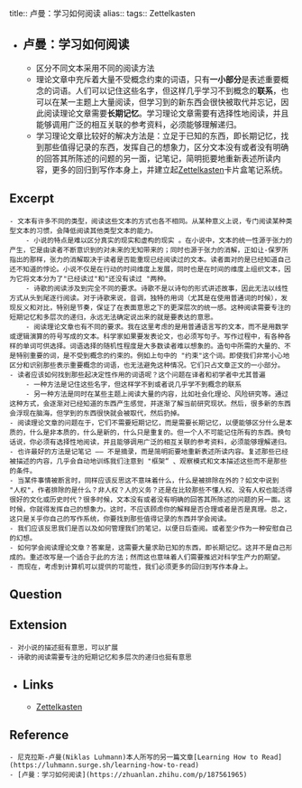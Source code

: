 title:: 卢曼：学习如何阅读
alias:: 
tags:: Zettelkasten

- ## 卢曼：学习如何阅读
	- 区分不同文本采用不同的阅读方法
	- 理论文章中充斥着大量不受概念约束的词语，只有**一小部分**是表述重要概念的词语。人们可以记住这些名字，但这样几乎学习不到概念的**联系**，也可以在某一主题上大量阅读，但学习到的新东西会很快被取代并忘记，因此阅读理论文章需要**长期记忆**。学习理论文章需要有选择性地阅读，并且能够调用广泛的相互关联的参考资料，必须能够理解递归。
	- 学习理论文章比较好的解决方法是：立足于已知的东西，即长期记忆，找到那些值得记录的东西，发挥自己的想象力，区分文本没有或者没有明确的回答其所陈述的问题的另一面，记笔记，简明扼要地重新表述所读内容，更多的回归到写作本身上，并建立起[Zettelkasten](2022050901.md)卡片盒笔记系统。
## Excerpt
	- 文本有许多不同的类型，阅读这些文本的方式也各不相同。从某种意义上说，专门阅读某种类型文本的习惯，会降低阅读其他类型文本的能力。
		- 小说的特点是难以区分真实的现实和虚构的现实 。在小说中，文本的统一性源于张力的产生，它是由读者不断意识到的对未来的无知带来的；同时也源于张力的消解，正如让-保罗所指出的那样，张力的消解取决于读者是否能重现已经阅读过的文本。读者面对的是已经知道自己还不知道的悖论。小说不仅是在行动的时间维度上发展，同时也是在时间的维度上组织文本，因为它将文本分为了"已经读过"和"还没有读过 "两种。
		- 诗歌的阅读涉及到完全不同的要求。诗歌不是以诗句的形式讲述故事，因此无法以线性方式从头到尾逐行阅读。对于诗歌来说，音调，独特的用词（尤其是在使用普通词的时候），发现反义和对比，特别是节奏，保证了在表面意思之下的更深层次的统一感。这种阅读需要专注的短期记忆和多层次的递归，永远无法确定说出来的就是要表达的意思。
		- 阅读理论文章也有不同的要求。我在这里考虑的是用普通语言写的文本，而不是用数学或逻辑演算的符号写成的文本。科学家如果要发表论文，也必须写句子。写作过程中，有各种各样的单词可供选择。词语选择的随机性程度是大多数读者难以想象的。造句中所需的大量的、不是特别重要的词，是不受到概念的约束的。例如上句中的 "约束"这个词。即使我们非常小心地区分和识别那些表示重要概念的词语，也无法避免这种情况。它们只占文章正文的一小部分。
	- 读者应该如何找到那些起决定性作用的词语呢？这个问题在译者和初学者中尤其普遍
		- 一种方法是记住这些名字，但这样学不到或者说几乎学不到概念的联系
		- 另一种方法是同时在某些主题上阅读大量的内容，比如社会化理论、风险研究等。通过这种方式，会逐渐对已经知道的东西产生感觉，并逐渐了解当前研究现状。然后，很多新的东西会浮现在脑海，但学到的东西很快就会被取代，然后扔掉。
	- 阅读理论文章的问题在于，它们不需要短期记忆，而是需要长期记忆，以便能够区分什么是本质的，什么是非本质的，什么是新的，什么只是重复的。但一个人不可能记住所有的东西。换句话说，你必须有选择性地阅读，并且能够调用广泛的相互关联的参考资料，必须能够理解递归。
	- 也许最好的方法是记笔记 —— 不是摘录，而是简明扼要地重新表述所读内容。复述那些已经被描述的内容，几乎会自动地训练我们注意到 "框架“ 、观察模式和文本描述这些而不是那些的条件。
	- 当某件事情被断言时，同样应该反思这不意味着什么，什么是被排除在外的？如文中说到 "人权"，作者排除的是什么？非人权？人的义务？还是在比较那些不懂人权、没有人权也能活得很好的文化或历史时代？很多时候，文本没有或者没有明确的回答其所陈述的问题的另一面。这时候，你就得发挥自己的想象力。这时，不应该顾虑你的解释是否合理或者是否是真理。总之，这只是关乎你自己的写作系统，你要找到那些值得记录的东西并学会阅读。
	- 我们应该反思我们是否以及如何管理我们的笔记，以便日后查阅。或者至少作为一种安慰自己的幻想。
	- 如何学会阅读理论文章？答案是，这需要大量求助已知的东西，即长期记忆。这并不是自己形成的。重述改写是一个适合于此的方法；然而这也意味着人们需要推迟对科学生产力的期望。
	- 而现在，考虑到计算机可以提供的可能性，我们必须更多的回归到写作本身上。
## Question
## Extension
	- 对小说的描述挺有意思，可以扩展
	- 诗歌的阅读需要专注的短期记忆和多层次的递归也挺有意思
- ## Links
	- [Zettelkasten](2022050901.md)
## Reference
	- 尼克拉斯-卢曼(Niklas Luhmann)本人所写的另一篇文章[Learning How to Read](https://luhmann.surge.sh/learning-how-to-read)
	- [卢曼：学习如何阅读](https://zhuanlan.zhihu.com/p/187561965)